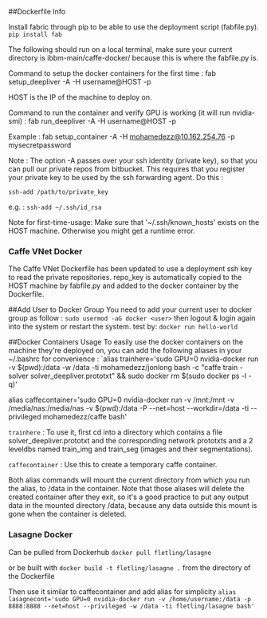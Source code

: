 ##Dockerfile Info

Install fabric through pip to be able to use the deployment script (fabfile.py).
`pip install fab`

The following should run on a local terminal, make sure your current directory is ibbm-main/caffe-docker/
because this is where the fabfile.py is.

Command to setup the docker containers for the first time :
fab setup_deepliver -A -H username@HOST -p <password of username>

HOST is the IP of the machine to deploy on.

Command to run the container and verify GPU is working (it will run nvidia-smi) :
fab run_deepliver -A -H username@HOST -p <password for username>

Example : fab setup_container -A -H mohamedezz@10.162.254.76 -p mysecretpassword

Note : The option -A passes over your ssh identity (private key), so that you can pull our private repos from bitbucket. This requires that you register your private key to be used by the ssh forwarding agent. Do this :

`ssh-add /path/to/private_key`

e.g. : `ssh-add ~/.ssh/id_rsa`

Note for first-time-usage: Make sure that '~/.ssh/known_hosts' exists on the HOST machine. Otherwise you might get a runtime error.

### Caffe VNet Docker ###
The Caffe VNet Dockerfile has been updated to use a deployment ssh key to read the private repositories.
repo_key is automatically copied to the HOST machine by fabfile.py and added to the docker container by the Dockerfile.

##Add User to Docker Group
You need to add your current user to docker group as follow :
`sudo usermod -aG docker <user>`
then logout & login again into the system or restart the system. test by:
`docker run hello-world`


##Docker Containers Usage
To easily use the docker containers on the machine they're deployed on, you can add the following aliases in your ~/.bashrc
for convenience :
`alias trainhere='sudo GPU=0 nvidia-docker run -v $(pwd):/data -w /data -ti mohamedezz/jonlong bash -c "caffe train -solver solver_deepliver.prototxt" && sudo docker rm $(sudo docker ps -l -q)'

alias caffecontainer='sudo GPU=0 nvidia-docker run -v /mnt:/mnt -v /media/nas:/media/nas -v $(pwd):/data -P --net=host --workdir=/data -ti --privileged mohamedezz/caffe bash'

`trainhere` : To use it, first cd into a directory which contains a file solver_deepliver.prototxt and the corresponding  network prototxts and a 2 leveldbs named train_img and train_seg (images and their segmentations).

`caffecontainer` : Use this to create a temporary caffe container.  

Both alias commands will mount the current directory from which you run the alias, to /data in the container. Note that those aliases will delete the created container after they exit, so it's a good practice to put any output data in the mounted directory /data, because any data outside this mount is gone when the container is deleted.

### Lasagne Docker ###
Can be pulled from Dockerhub
`docker pull fletling/lasagne`

or be built with 
`docker build -t fletling/lasagne .`
from the directory of the Dockerfile

Then use it similar to caffecontainer and add alias for simplicity
`alias lasagnecont='sudo GPU=0 nvidia-docker run -v /home/username:/data -p 8888:8888 --net=host --privileged -w /data -ti fletling/lasagne bash'`



